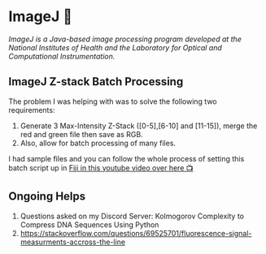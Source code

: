 # ImageJ 🔬
_ImageJ is a Java-based image processing program developed at the National Institutes of Health and the Laboratory for Optical and Computational Instrumentation._

## ImageJ Z-stack Batch Processing
The problem I was helping with was to solve the following two requirements:
1. Generate 3 Max-Intensity Z-Stack ([0-5],[6-10] and [11-15]), merge the red and green file then save as RGB.
2. Also, allow for batch processing of many files.

I had sample files and you can follow the whole process of setting this batch script up in [Fiji in this youtube video over here 📺](https://youtu.be/1jWBQqCpky8)


## Ongoing Helps
1. Questions asked on my Discord Server: Kolmogorov Complexity to Compress DNA Sequences Using Python
2. https://stackoverflow.com/questions/69525701/fluorescence-signal-measurments-accross-the-line
